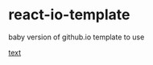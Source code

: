 # react-io-template
baby version of github.io template to use


[text](https://github.com/CodeCompleteYT/react-dark-mode/blob/main/src/App.jsx)